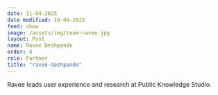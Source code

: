 ```yaml
---
date: 11-04-2025
date modified: 19-04-2025
feed: show
image: /assets/img/team-ravee.jpg
layout: Post
name: Ravee Deshpande
order: 4
role: Partner
title: "ravee-deshpande"
---
```


Ravee leads user experience and research at Public Knowledge Studio.